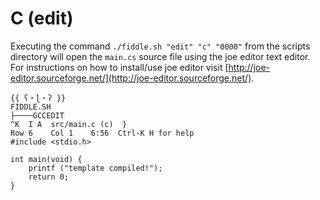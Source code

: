 C (edit)
======

Executing the command `./fiddle.sh "edit" "c" "0000"` from the scripts directory will open the `main.cs` 
source file using the joe editor text editor.  For instructions on how to install/use joe editor visit [http://joe-editor.sourceforge.net/](http://joe-editor.sourceforge.net/).


    {{ ʕ・ɭ・ʔ }}
    FIDDLE.SH
    ├────GCCEDIT
    ^K  I A  src/main.c (c)  }                                                                                                                                         Row 6    Col 1    6:56  Ctrl-K H for help
    #include <stdio.h>
    
    int main(void) {
        printf ("template compiled!");
        return 0;
    }
    
    

